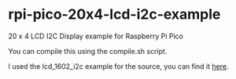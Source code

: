 # rpi-pico-20x4-lcd-i2c-example
20 x 4 LCD I2C Display example for Raspberry Pi Pico

You can compile this using the compile.sh script.

I used the lcd_1602_i2c example for the source, you can find it [here](https://github.com/raspberrypi/pico-examples/tree/master/i2c/lcd_1602_i2c).
